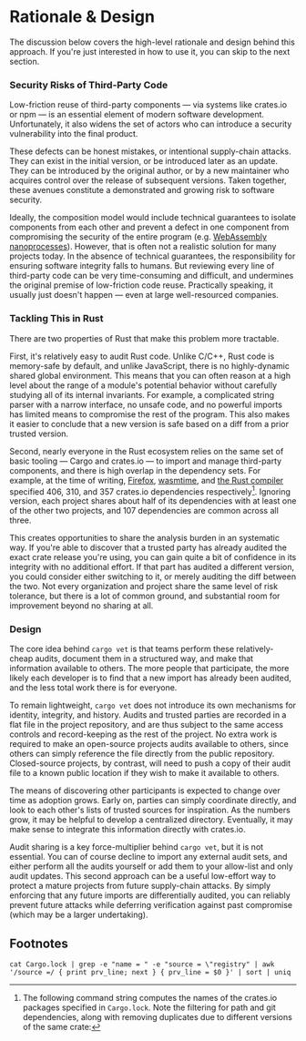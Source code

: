 # Rationale & Design

The discussion below covers the high-level rationale and design behind this approach. If you're just
interested in how to use it, you can skip to the next section.

### Security Risks of Third-Party Code
Low-friction reuse of third-party components — via systems like crates.io or npm — is
an essential element of modern software development. Unfortunately, it also
widens the set of actors who can introduce a security vulnerability into the final
product.

These defects can be honest mistakes, or intentional supply-chain attacks. They
can exist in the initial version, or be introduced later as an update. They can
be introduced by the original author, or by a new maintainer
who acquires control over the release of subsequent versions.
Taken together, these avenues constitute a demonstrated and growing
risk to software security.

Ideally, the composition model would include technical guarantees to isolate
components from each other and prevent a defect in one component from compromising
the security of the entire program (e.g. [WebAssembly nanoprocesses](https://bytecodealliance.org/articles/announcing-the-bytecode-alliance)).
However, that is often not a realistic solution for many projects today. In the absence
of technical guarantees, the responsibility for ensuring software integrity falls to
humans. But reviewing every line of third-party code can be very time-consuming and
difficult, and undermines the original premise of low-friction code reuse. Practically
speaking, it usually just doesn't happen — even at large well-resourced companies.

### Tackling This in Rust
There are two properties of Rust that make this problem more tractable.

First, it's relatively easy to audit Rust code. Unlike C/C++, Rust code is
memory-safe by default, and unlike JavaScript, there is no highly-dynamic shared
global environment. This means that you can often reason at a high level about
the range of a module's potential behavior without carefully studying all of its
internal invariants. For example, a complicated string parser with a narrow
interface, no unsafe code, and no powerful imports has limited means to
compromise the rest of the program. This also makes it easier to conclude that a
new version is safe based on a diff from a prior trusted version.

Second, nearly everyone in the Rust ecosystem relies on the same set of basic tooling
— Cargo and crates.io — to import and manage third-party components, and there is high
overlap in the dependency sets. For example, at the time of writing,
[Firefox](https://hg.mozilla.org/mozilla-central/file/add572d6012047244d022436e0b5c578b3dd7cf7/Cargo.lock),
[wasmtime](https://github.com/bytecodealliance/wasmtime/blob/49c2b1e60a87623796046176500bed6afa956d2f/Cargo.lock),
and [the Rust compiler](https://github.com/rust-lang/rust/blob/532d3cda90b8a729cd982548649d32803d265052/Cargo.lock)
specified 406, 310, and 357 crates.io dependencies respectively[^1]. Ignoring
version, each project shares about half of its dependencies with at least one of
the other two projects, and 107 dependencies are common across all three.

This creates opportunities to share the analysis burden in an systematic way. If you're able to
discover that a trusted party has already audited the exact crate release you're using,
you can gain quite a bit of confidence in its integrity with no additional effort. If
that part has audited a different version, you could consider either switching to it, or
merely auditing the diff between the two. Not every organization
and project share the same level of risk tolerance, but there is a lot of common
ground, and substantial room for improvement beyond no sharing at all.

### Design

The core idea behind `cargo vet` is that teams perform these relatively-cheap
audits, document them in a structured way, and make that information available to
others. The more people that participate, the more likely each developer is to find
that a new import has already been audited, and the less total work there is for
everyone.

To remain lightweight, `cargo vet` does not introduce its own mechanisms for identity,
integrity, and history. Audits and trusted parties are recorded in a flat file in the project repository,
and are thus subject to the same access controls and record-keeping as the rest of the
project. No extra work is required to make an open-source projects audits available to
others, since others can simply reference the file directly from the public repository.
Closed-source projects, by contrast, will need to push a copy of their audit file to
a known public location if they wish to make it available to others.

The means of discovering other participants is expected to change over time as adoption grows. Early on,
parties can simply coordinate directly, and look to each other's lists of trusted sources
for inspiration. As the numbers grow, it may be helpful to develop a centralized directory.
Eventually, it may make sense to integrate this information directly with crates.io.

Audit sharing is a key force-multiplier behind `cargo vet`, but it is not essential.
You can of course decline to import any external audit sets, and either perform all the
audits yourself or add them to your allow-list and only audit updates. This second
approach can be a useful low-effort way to protect a mature projects from future
supply-chain attacks. By simply enforcing that any future imports are differentially
audited, you can reliably prevent future attacks while deferring verification against past
compromise (which may be a larger undertaking).

## Footnotes

[^1]: The following command string computes the names of the crates.io packages
  specified in `Cargo.lock`. Note the filtering for path and git dependencies,
  along with removing duplicates due to different versions of the same crate:

```
cat Cargo.lock | grep -e "name = " -e "source = \"registry" | awk '/source =/ { print prv_line; next } { prv_line = $0 }' | sort | uniq
```
